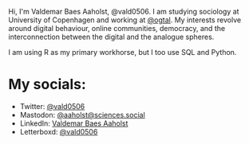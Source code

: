 Hi, I'm Valdemar Baes Aaholst, @vald0506. I am studying sociology at University of Copenhagen and working at <a href="https://github.com/ogtal">@ogtal</a>. My interests revolve around digital behaviour, online communities, democracy, and the interconnection between the digital and the analogue spheres.

I am using R as my primary workhorse, but I too use SQL and Python.

<h1>My socials:</h1>

- Twitter: <a href="https://twitter.com/vald0506">@vald0506</a>
- Mastodon: <a rel="me" href="https://sciences.social/@aaholst">@aaholst@sciences.social</a>
- LinkedIn: <a href="https://www.linkedin.com/in/valdemar-baes-aaholst/?locale=en_US">Valdemar Baes Aaholst</a>
- Letterboxd: <a href="https://letterboxd.com/vald0506/">@vald0506</a>
